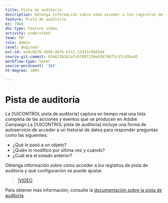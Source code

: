 ```yaml
---
title: Pista de auditoría
description: Obtenga información sobre cómo acceder a los registros de pista de auditoría y qué configuración se puede ajustar.
feature: Pista de auditoría
kt: 7969
doc-type: feature video
activity: understand
team: PM
role: Admin
level: Beginner
exl-id: ee4c6b70-3998-4b7b-bf12-13d33c984344
source-git-commit: 02a6238163a7c8f887236e03b78673c57c836a45
workflow-type: tm+mt
source-wordcount: '103'
ht-degree: 100%

---
```


# Pista de auditoría

La [!UICONTROL pista de auditoría] captura en tiempo real una lista completa de las acciones y eventos que se producen en Adobe Campaign.La [!UICONTROL pista de auditoría] incluye una forma de autoservicio de acceder a un historial de datos para responder preguntas como las siguientes:

* ¿Qué le pasó a un objeto?
* ¿Quién lo modificó por última vez y cuándo?
* ¿Cuál era el estado anterior?

Obtenga información sobre cómo acceder a los registros de pista de auditoría y qué configuración se puede ajustar.

>[!VIDEO](https://video.tv.adobe.com/v/27425?quality=12)

Para obtener más información, consulte la [documentación sobre la pista de auditoría](https://experienceleague.adobe.com/docs/campaign-classic/using/monitoring-campaign-classic/production-procedures/audit-trail.html?lang=es).
